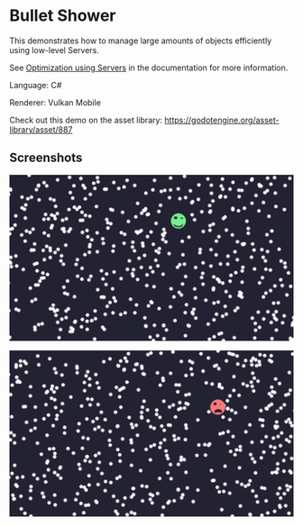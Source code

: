 # Bullet Shower

This demonstrates how to manage large amounts of objects efficiently using
low-level Servers.

See
[Optimization using Servers](https://docs.godotengine.org/en/latest/tutorials/performance/using_servers.html)
in the documentation for more information.

Language: C#

Renderer: Vulkan Mobile

Check out this demo on the asset library: https://godotengine.org/asset-library/asset/887

## Screenshots

![No collision](screenshots/no_collision.png)

![Collision](screenshots/collision.png)
